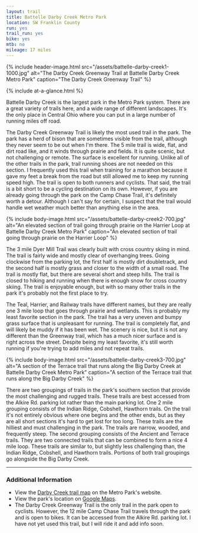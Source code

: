 ```yaml
---
layout: trail
title: Battelle Darby Creek Metro Park
location: SW Franklin County
run: yes
trail_run: yes
bike: yes
mtb: no
mileage: 17 miles
---
```


{% include header-image.html src="/assets/battelle-darby-creek1-1000.jpg" alt="The Darby Creek Greenway Trail at Battelle Darby Creek Metro Park" caption="The Darby Creek Greenway Trail" %}

{% include at-a-glance.html %}

Battelle Darby Creek is the largest park in the Metro Park system.  There are a great variety of trails here, and a wide range of different landscapes.  It's the only place in Central Ohio where you can put in a large number of running miles off road.

The Darby Creek Greenway Trail is likely the most used trail in the park. The park has a herd of bison that are sometimes visible from the trail, although they never seem to be out when I'm there.  The 5 mile trail is wide, flat, and dirt road like, and it winds through prairie and fields.  It is quite scenic, but not challenging or remote.  The surface is excellent for running.  Unlike all of the other trails in the park, trail running shoes are not needed on this section.  I frequently used this trail when training for a marathon because it gave my feet a break from the road but still allowed me to keep my running speed high.  The trail is open to both runners and cyclists.  That said, the trail is a bit short to be a cycling destination on its own.  However, if you are already going through the park on the Camp Chase Trail, it's definitely worth a detour.  Although I can't say for certain, I suspect that the trail would handle wet weather much better than anything else in the area.

{% include body-image.html src="/assets/battelle-darby-creek2-700.jpg" alt="An elevated section of trail going through prairie on the Harrier Loop at Battelle Darby Creek Metro Park" caption="An elevated section of trail going through prairie on the Harrier Loop" %}

The 3 mile Dyer Mill Trail was clearly built with cross country skiing in mind.  The trail is fairly wide and mostly clear of overhanging trees.  Going clockwise from the parking lot, the first half is mostly dirt doubletrack, and the second half is mostly grass and closer to the width of a small road.  The trail is mostly flat, but there are several short and steep hills.  The trail is closed to hiking and running when there is enough snow for cross country skiing.  The trail is enjoyable enough, but with so many other trails in the park it's probably not the first place to try.

The Teal, Harrier, and Railway trails have different names, but they are really one 3 mile loop that goes through prairie and wetlands.  This is probably my least favorite section in the park.  The trail has a very uneven and bumpy grass surface that is unpleasant for running.  The trail is completely flat, and will likely be muddy if it has been wet.  The scenery is nice, but it is not any different than the Greenway trail, which has a much nicer surface and is right across the street.  Despite being my least favorite, it's still worth running if you're trying to add miles and not repeat trails.

{% include body-image.html src="/assets/battelle-darby-creek3-700.jpg" alt="A section of the Terrace trail that runs along the Big Darby Creek at Battelle Darby Creek Metro Park" caption="A section of the Terrace trail that runs along the Big Darby Creek" %}

There are two groupings of trails in the park's southern section that provide the most challenging and rugged trails.  These trails are best accessed from the Alkire Rd. parking lot rather than the main parking lot.  One 2 mile grouping consists of the Indian Ridge, Cobshell, Hawthorn trails.  On the trail it's not entirely obvious where one begins and the other ends, but as they are all short sections it's hard to get lost for too long.  These trails are the hilliest and must challenging in the park. The trails are narrow, wooded, and frequently steep.  The second grouping consists of the Ancient and Terrace trails.  They are two connected trails that can be combined to form a nice 4 mile loop.  These trails are similar to, but slightly less challenging than, the Indian Ridge, Cobshell, and Hawthorn trails.  Portions of both trail groupings go alongside the Big Darby Creek.

---

### Additional Information
* View the [Darby Creek trail map](http://www.metroparks.net/parks-and-trails/battelle-darby-creek/park-map/) on the Metro Park's website.
* View the park's location on [Google Maps](https://goo.gl/maps/f5xv7QV2LrR2).
* The Darby Creek Greenway Trail is the only trail in the park open to cyclists.  However, the 12 mile Camp Chase Trail travels through the park and is open to bikes.  It can be accessed from the Alkire Rd. parking lot.  I have not yet used this trail, but I will ride it and add info soon.
